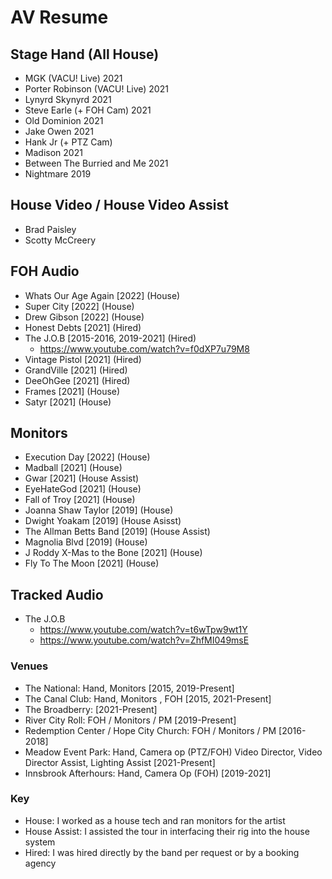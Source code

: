 # AV Resume

## Stage Hand (All House)
 - MGK (VACU! Live) 2021
 - Porter Robinson (VACU! Live) 2021
 - Lynyrd Skynyrd 2021
 - Steve Earle (+ FOH Cam) 2021
 - Old Dominion 2021
 - Jake Owen 2021
 - Hank Jr (+ PTZ Cam)
 - Madison 2021
 - Between The Burried and Me 2021
 - Nightmare 2019

## House Video / House Video Assist
 - Brad Paisley
 - Scotty McCreery
 
## FOH Audio
 - Whats Our Age Again [2022] (House)
 - Super City [2022] (House)
 - Drew Gibson [2022] (House)
 - Honest Debts [2021] (Hired)
 - The J.O.B [2015-2016, 2019-2021] (Hired)
   - https://www.youtube.com/watch?v=f0dXP7u79M8
 - Vintage Pistol [2021] (Hired)
 - GrandVille [2021] (Hired)
 - DeeOhGee [2021] (Hired)
 - Frames [2021] (House)
 - Satyr [2021] (House) 

## Monitors
 - Execution Day [2022] (House)
 - Madball [2021] (House)
 - Gwar [2021] (House Assist)
 - EyeHateGod [2021] (House)
 - Fall of Troy [2021] (House)
 - Joanna Shaw Taylor [2019] (House)
 - Dwight Yoakam [2019] (House Asisst)
 - The Allman Betts Band [2019] (House Assist)
 - Magnolia Blvd [2019] (House)
 - J Roddy X-Mas to the Bone [2021] (House)
 - Fly To The Moon [2021] (House)
 
## Tracked Audio
  - The J.O.B
    - https://www.youtube.com/watch?v=t6wTpw9wt1Y
    - https://www.youtube.com/watch?v=ZhfMI049msE

### Venues

  - The National: Hand, Monitors [2015, 2019-Present]
  - The Canal Club: Hand, Monitors , FOH [2015, 2021-Present]
  - The Broadberry: [2021-Present]
  - River City Roll: FOH / Monitors / PM [2019-Present]
  - Redemption Center / Hope City Church: FOH / Monitors / PM [2016-2018] 
  - Meadow Event Park: Hand, Camera op (PTZ/FOH) Video Director, Video Director Assist, Lighting Assist [2021-Present]
  - Innsbrook Afterhours: Hand, Camera Op (FOH) [2019-2021]

### Key
 
 - House: I worked as a house tech and ran monitors for the artist
 - House Assist: I assisted the tour in interfacing their rig into the house system
 - Hired: I was hired directly by the band per request or by a booking agency
